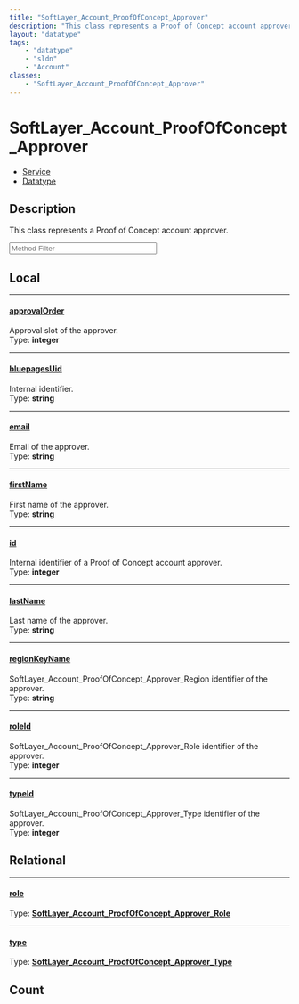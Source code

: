 ```yaml
---
title: "SoftLayer_Account_ProofOfConcept_Approver"
description: "This class represents a Proof of Concept account approver."
layout: "datatype"
tags:
    - "datatype"
    - "sldn"
    - "Account"
classes:
    - "SoftLayer_Account_ProofOfConcept_Approver"
---
```


# SoftLayer_Account_ProofOfConcept_Approver
<div id='service-datatype'>
    <ul id='sldn-reference-tabs'>
    <li id='service'> <a href='/reference/services/SoftLayer_Account_ProofOfConcept_Approver' >Service</a></li>    <li id='datatype'> <a href='/reference/datatypes/SoftLayer_Account_ProofOfConcept_Approver' >Datatype</a></li>
    </ul>
</div>

## Description 
This class represents a Proof of Concept account approver. 





<!-- Service Filer BEGIN -->
<div class="view-filters">
        <div class="clearfix">
            <div class="search-input-box">
                <input placeholder="Method Filter" onkeyup="titleSearch(inputId='prop-input', divId='properties', elementClass='prop-row')" 
                    type="text" id="prop-input" value="" size="30" maxlength="128" class="form-text">
            </div>
        </div>
</div>
<!-- Service Filer END -->

<div id="properties" class="content">
<div id="localProperties" class="prop-content" >

## Local
-----
[approvalOrder]: #approvalorder
#### [approvalOrder]
Approval slot of the approver.  
<span class="type-label">Type: </span>**integer**

-----
[bluepagesUid]: #bluepagesuid
#### [bluepagesUid]
Internal identifier.  
<span class="type-label">Type: </span>**string**

-----
[email]: #email
#### [email]
Email of the approver.  
<span class="type-label">Type: </span>**string**

-----
[firstName]: #firstname
#### [firstName]
First name of the approver.  
<span class="type-label">Type: </span>**string**

-----
[id]: #id
#### [id]
Internal identifier of a Proof of Concept account approver.  
<span class="type-label">Type: </span>**integer**

-----
[lastName]: #lastname
#### [lastName]
Last name of the approver.  
<span class="type-label">Type: </span>**string**

-----
[regionKeyName]: #regionkeyname
#### [regionKeyName]
SoftLayer_Account_ProofOfConcept_Approver_Region identifier of the approver.  
<span class="type-label">Type: </span>**string**

-----
[roleId]: #roleid
#### [roleId]
SoftLayer_Account_ProofOfConcept_Approver_Role identifier of the approver.  
<span class="type-label">Type: </span>**integer**

-----
[typeId]: #typeid
#### [typeId]
SoftLayer_Account_ProofOfConcept_Approver_Type identifier of the approver.  
<span class="type-label">Type: </span>**integer**

</div>
<!-- LOCAL PROPERTY END -->

<div id="relationalProperties"  class="prop-content" >

## Relational
-----
[role]: #role
#### [role]
  
<span class="type-label">Type: </span>**<a href='/reference/datatypes/SoftLayer_Account_ProofOfConcept_Approver_Role'>SoftLayer_Account_ProofOfConcept_Approver_Role </a>**

-----
[type]: #type
#### [type]
  
<span class="type-label">Type: </span>**<a href='/reference/datatypes/SoftLayer_Account_ProofOfConcept_Approver_Type'>SoftLayer_Account_ProofOfConcept_Approver_Type </a>**


## Count
</div>



